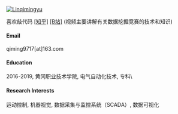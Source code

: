 

[![Linqimingyu](https://img.shields.io/badge/Linqimingyu-github-blue?logo=github)](https://github.com/Linqimingyu)

喜欢敲代码
[[知乎]](https://www.zhihu.com/people/bruceqd/columns)
[[B站]](https://space.bilibili.com/484226629) (视频主要讲解有关数据挖掘竞赛的技术和知识)

#### Email
qiming9717[at]163.com

#### Education
2016-2019, 黄冈职业技术学院, 电气自动化技术, 专科\

#### Research Interests
运动控制, 机器视觉, 数据采集与监控系统（SCADA）, 数据可视化

